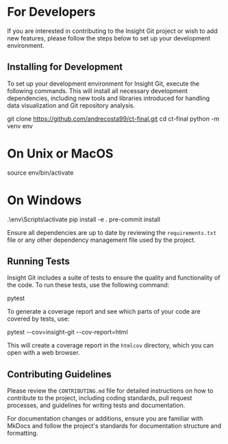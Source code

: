 # For Developers

If you are interested in contributing to the Insight Git project or wish to add new features, please follow the steps below to set up your development environment.

## Installing for Development

To set up your development environment for Insight Git, execute the following commands. This will install all necessary development dependencies, including new tools and libraries introduced for handling data visualization and Git repository analysis.

git clone https://github.com/andrecosta99/ct-final.git
cd ct-final
python -m venv env

# On Unix or MacOS

source env/bin/activate

# On Windows

.\env\Scripts\activate
pip install -e .
pre-commit install

Ensure all dependencies are up to date by reviewing the `requirements.txt` file or any other dependency management file used by the project.

## Running Tests

Insight Git includes a suite of tests to ensure the quality and functionality of the code. To run these tests, use the following command:

pytest

To generate a coverage report and see which parts of your code are covered by tests, use:

pytest --cov=insight-git --cov-report=html

This will create a coverage report in the `htmlcov` directory, which you can open with a web browser.

## Contributing Guidelines

Please review the `CONTRIBUTING.md` file for detailed instructions on how to contribute to the project, including coding standards, pull request processes, and guidelines for writing tests and documentation.

For documentation changes or additions, ensure you are familiar with MkDocs and follow the project's standards for documentation structure and formatting.

